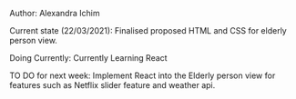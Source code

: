 Author: 
Alexandra Ichim

Current state (22/03/2021): 
Finalised proposed HTML and CSS for elderly person view.

Doing Currently: 
Currently Learning React

TO DO for next week: 
Implement React into the Elderly person view for features such as Netflix slider feature and weather api.
